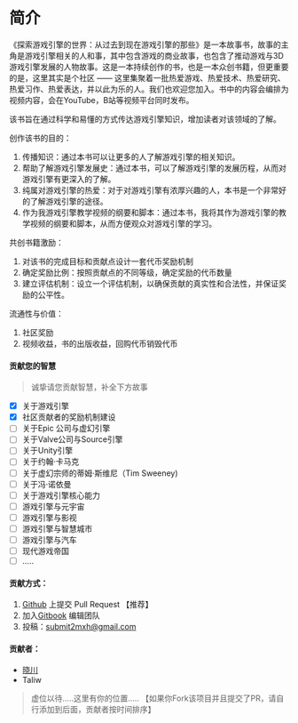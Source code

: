 # 简介

《探索游戏引擎的世界：从过去到现在游戏引擎的那些》是一本故事书，故事的主角是游戏引擎相关的人和事，其中包含游戏的商业故事，也包含了推动游戏与3D游戏引擎发展的人物故事。这是一本持续创作的书，也是一本众创书籍，但更重要的是，这里其实是个社区 —— 这里集聚着一批热爱游戏、热爱技术、热爱研究、热爱习作、热爱表达，并以此为乐的人。我们也欢迎您加入。书中的内容会编排为视频内容，会在YouTube，B站等视频平台同时发布。

该书旨在通过科学和易懂的方式传达游戏引擎知识，增加读者对该领域的了解。



创作该书的目的：

1. 传播知识：通过本书可以让更多的人了解游戏引擎的相关知识。
2. 帮助了解游戏引擎发展史：通过本书，可以了解游戏引擎的发展历程，从而对游戏引擎有更深入的了解。
3. 纯属对游戏引擎的热爱：对于对游戏引擎有浓厚兴趣的人，本书是一个非常好的了解游戏引擎的途径。
4. 作为我游戏引擎教学视频的纲要和脚本：通过本书，我将其作为游戏引擎的教学视频的纲要和脚本，从而方便观众对游戏引擎的学习。


共创书籍激励：

1. 对该书的完成目标和贡献点设计一套代币奖励机制
2. 确定奖励比例：按照贡献点的不同等级，确定奖励的代币数量
3. 建立评估机制：设立一个评估机制，以确保贡献的真实性和合法性，并保证奖励的公平性。

流通性与价值：

1. 社区奖励
2. 视频收益，书的出版收益，回购代币销毁代币



#### 贡献您的智慧

> 诚挚请您贡献智慧，补全下方故事

* [X] 关于游戏引擎
* [X] 社区贡献者的奖励机制建设
* [ ] 关于Epic 公司与虚幻引擎
* [ ] 关于Valve公司与Source引擎
* [ ] 关于Unity引擎
* [ ] 关于约翰·卡马克
* [ ] 关于虚幻宗师的蒂姆·斯维尼（Tim Sweeney)
* [ ] 关于冯·诺依曼
* [ ] 关于游戏引擎核心能力
* [ ] 游戏引擎与元宇宙
* [ ] 游戏引擎与影视
* [ ] 游戏引擎与智慧城市
* [ ] 游戏引擎与汽车
* [ ] 现代游戏帝国
* [ ] .....

#### 贡献方式：

1. [Github](https://github.com/SaudM/Game-engine-things) 上提交 Pull Request 【推荐】
2. 加入[Gitbook](https://app.gitbook.com/invite/6QpWF9RhvaYyobfH56gh/gdjTnKxabuiRxqq3j8IK) 编辑团队
3. 投稿：submit2mxh@gmail.com

#### 贡献者：

- [晓川](https://github.com/SaudM)
- Taliw

> 虚位以待.....这里有你的位置.....
> 【如果你Fork该项目并且提交了PR，请自行添加到后面，贡献者按时间排序】
